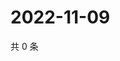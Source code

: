 # 2022-11-09

共 0 条

<!-- BEGIN WEIBO -->
<!-- 最后更新时间 Wed Nov 09 2022 11:57:38 GMT+0800 (China Standard Time) -->

<!-- END WEIBO -->
